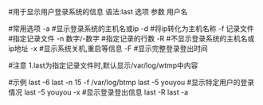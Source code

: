 #用于显示用户登录系统的信息
语法:last 选项 参数 用户名

#常用选项
-a		#显示登录系统的主机名或ip
-d		#将ip转化为主机名称
-f 记录文件	#指定记录文件
-n 数字/-数字	#指定记录的行数
-R		#不显示登录系统的主机名或ip地址
-x		#显示系统关机,重启等信息
-F		#显示完整登录登出时间

#注意
1.last为指定记录文件时,默认显示/var/log/wtmp中内容

#示例
last -6
last -n 15 -f /var/log/btmp
last -5 youyou		#显示特定用户的登录情况
last -5 youyou -x	#显示登录登出信息
last -R
last -a
